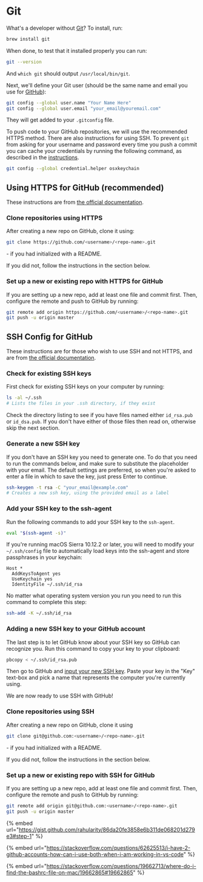 # Git

What's a developer without [Git](http://git-scm.com/)? To install, run:

```sh
brew install git
```

When done, to test that it installed properly you can run:

```sh
git --version
```

And `which git` should output `/usr/local/bin/git`.

Next, we'll define your Git user (should be the same name and email you use for [GitHub](https://github.com/)):

```sh
git config --global user.name "Your Name Here"
git config --global user.email "your_email@youremail.com"
```

They will get added to your `.gitconfig` file.

To push code to your GitHub repositories, we will use the recommended HTTPS method. There are also instructions for using SSH. To prevent `git` from asking for your username and password every time you push a commit you can cache your credentials by running the following command, as described in the [instructions](https://help.github.com/articles/caching-your-github-password-in-git/).

```sh
git config --global credential.helper osxkeychain
```

## Using HTTPS for GitHub (recommended)

These instructions are from [the official documentation](https://help.github.com/en/github/using-git/which-remote-url-should-i-use#cloning-with-https-urls-recommended).

### Clone repositories using HTTPS

After creating a new repo on GitHub, clone it using:

```sh
git clone https://github.com/<username>/<repo-name>.git
```

\- if you had initialized with a README.

If you did not, follow the instructions in the section below.

### Set up a new or existing repo with HTTPS for GitHub

If you are setting up a new repo, add at least one file and commit first. Then, configure the remote and push to GitHub by running:

```sh
git remote add origin https://github.com/<username>/<repo-name>.git
git push -u origin master
```

## SSH Config for GitHub

These instructions are for those who wish to use SSH and not HTTPS, and are from [the official documentation](https://help.github.com/articles/generating-ssh-keys).

### Check for existing SSH keys

First check for existing SSH keys on your computer by running:

```sh
ls -al ~/.ssh
# Lists the files in your .ssh directory, if they exist
```

Check the directory listing to see if you have files named either `id_rsa.pub` or `id_dsa.pub`. If you don't have either of those files then read on, otherwise skip the next section.

### Generate a new SSH key

If you don't have an SSH key you need to generate one. To do that you need to run the commands below, and make sure to substitute the placeholder with your email. The default settings are preferred, so when you're asked to enter a file in which to save the key, just press Enter to continue.

```sh
ssh-keygen -t rsa -C "your_email@example.com"
# Creates a new ssh key, using the provided email as a label
```

### Add your SSH key to the ssh-agent

Run the following commands to add your SSH key to the `ssh-agent`.

```sh
eval "$(ssh-agent -s)"
```

If you're running macOS Sierra 10.12.2 or later, you will need to modify your `~/.ssh/config` file to automatically load keys into the ssh-agent and store passphrases in your keychain:

```ssh-config
Host *
  AddKeysToAgent yes
  UseKeychain yes
  IdentityFile ~/.ssh/id_rsa
```

No matter what operating system version you run you need to run this command to complete this step:

```sh
ssh-add -K ~/.ssh/id_rsa
```

### Adding a new SSH key to your GitHub account

The last step is to let GitHub know about your SSH key so GitHub can recognize you. Run this command to copy your key to your clipboard:

```sh
pbcopy < ~/.ssh/id_rsa.pub
```

Then go to GitHub and [input your new SSH key](https://github.com/settings/ssh/new). Paste your key in the "Key" text-box and pick a name that represents the computer you're currently using.

We are now ready to use SSH with GitHub!

### Clone repositories using SSH

After creating a new repo on GitHub, clone it using

```sh
git clone git@github.com:<username>/<repo-name>.git
```

\- if you had initialized with a README.

If you did not, follow the instructions in the section below.

### Set up a new or existing repo with SSH for GitHub

If you are setting up a new repo, add at least one file and commit first. Then, configure the remote and push to GitHub by running:

```sh
git remote add origin git@github.com:<username>/<repo-name>.git
git push -u origin master
```

{% embed url="https://gist.github.com/rahularity/86da20fe3858e6b311de068201d279e3#step-1" %}

{% embed url="https://stackoverflow.com/questions/62625513/i-have-2-github-accounts-how-can-i-use-both-when-i-am-working-in-vs-code" %}

{% embed url="https://stackoverflow.com/questions/19662713/where-do-i-find-the-bashrc-file-on-mac/19662865#19662865" %}

